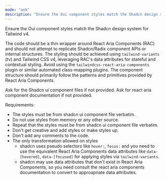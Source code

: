 ```yaml
---
mode: "ask"
description: "Ensure the Oui component styles match the Shadcn design system for Tailwind v4"
---
```


Ensure the Oui component styles match the Shadcn design system for Tailwind v4.

The code should be a thin wrapper around React Aria Components (RAC) and should not attempt to replicate Shadcn/Radix component APIs or internal structures. The styling should be achieved using `tailwind-variants` (tv) and Tailwind CSS v4, leveraging RAC's data attributes for stateful and contextual styling. Avoid using the `tailwindcss-react-aria-components` plugin or similar automated class-mapping plugins. The component structure should primarily follow the patterns and primitives provided by React Aria Components.

Ask for the Shadcn ui component files if not provided.
Ask for react aria component documentation if not provided.

Requirements:

- The styles must be from shadcn ui component file verbatim.
- Do not use styles from memory or any other source.
- Repeat that the styles must be from shadcn ui component file verbatim.
- Don't get creative and add styles or make styles up.
- Don't add any comments to the code.
- The only transformation allowed on styles
  - shadcn uses pseudo selectors like `hover:`, `focus:` and you need to use the equivalent React Aria Components data attributes like `data-[hovered]`, `data-[focused]` for applying styles via `tailwind-variants`.
  - shadcn may use data attributes that don't exist in React Aria Components, so you need consult the react aria components documentation to convert to approapriate data attributes.
